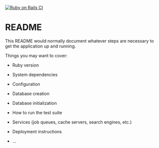 [![Ruby on Rails CI](https://github.com/joshparkerj/cc-bass-music/actions/workflows/rubyonrails.yml/badge.svg)](https://github.com/joshparkerj/cc-bass-music/actions/workflows/rubyonrails.yml)

# README

This README would normally document whatever steps are necessary to get the
application up and running.

Things you may want to cover:

* Ruby version

* System dependencies

* Configuration

* Database creation

* Database initialization

* How to run the test suite

* Services (job queues, cache servers, search engines, etc.)

* Deployment instructions

* ...
